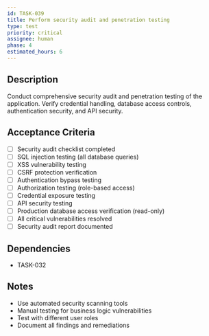 ```yaml
---
id: TASK-039
title: Perform security audit and penetration testing
type: test
priority: critical
assignee: human
phase: 4
estimated_hours: 6
---
```


## Description
Conduct comprehensive security audit and penetration testing of the application. Verify credential handling, database access controls, authentication security, and API security.

## Acceptance Criteria
- [ ] Security audit checklist completed
- [ ] SQL injection testing (all database queries)
- [ ] XSS vulnerability testing
- [ ] CSRF protection verification
- [ ] Authentication bypass testing
- [ ] Authorization testing (role-based access)
- [ ] Credential exposure testing
- [ ] API security testing
- [ ] Production database access verification (read-only)
- [ ] All critical vulnerabilities resolved
- [ ] Security audit report documented

## Dependencies
- TASK-032

## Notes
- Use automated security scanning tools
- Manual testing for business logic vulnerabilities
- Test with different user roles
- Document all findings and remediations
